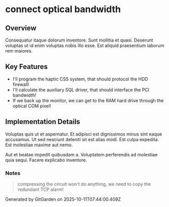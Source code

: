 # connect optical bandwidth

## Overview
Consequatur itaque dolorum inventore. Sunt mollitia et quasi. Deserunt voluptas ut id enim voluptas nobis illo esse. Est aliquid praesentium laborum rem maiores.

## Key Features
- I'll program the haptic CSS system, that should protocol the HDD firewall!
- I'll calculate the auxiliary SQL driver, that should interface the PCI bandwidth!
- If we back up the monitor, we can get to the RAM hard drive through the optical COM pixel!

## Implementation Details
Voluptas quis ut et aspernatur. Et adipisci est dignissimos minus sint eaque accusamus. Ut sed nesciunt deleniti sit est alias modi. Est culpa expedita. Est molestiae maxime aut nemo.
 Aut et beatae impedit quibusdam a. Voluptatem perferendis ad molestiae quia sequi. Facere explicabo inventore.

### Notes
> compressing the circuit won't do anything, we need to copy the redundant TCP alarm!

Generated by GitGarden on 2025-10-11T07:44:00.409Z